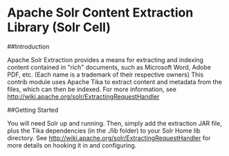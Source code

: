 <!--
 Licensed to the Apache Software Foundation (ASF) under one or more
 contributor license agreements.  See the NOTICE file distributed with
 this work for additional information regarding copyright ownership.
 The ASF licenses this file to You under the Apache License, Version 2.0
 (the "License"); you may not use this file except in compliance with
 the License.  You may obtain a copy of the License at

     http://www.apache.org/licenses/LICENSE-2.0

 Unless required by applicable law or agreed to in writing, software
 distributed under the License is distributed on an "AS IS" BASIS,
 WITHOUT WARRANTIES OR CONDITIONS OF ANY KIND, either express or implied.
 See the License for the specific language governing permissions and
 limitations under the License.
-->

# Apache Solr Content Extraction Library (Solr Cell)

##Introduction

Apache Solr Extraction provides a means for extracting and indexing content contained in "rich" documents, such
as Microsoft Word, Adobe PDF, etc.  (Each name is a trademark of their respective owners)  This contrib module
uses Apache Tika to extract content and metadata from the files, which can then be indexed.  For more information,
see http://wiki.apache.org/solr/ExtractingRequestHandler

##Getting Started

You will need Solr up and running.  Then, simply add the extraction JAR file, plus the Tika dependencies (in the ./lib folder)
to your Solr Home lib directory.  See http://wiki.apache.org/solr/ExtractingRequestHandler for more details on hooking it in
 and configuring.

